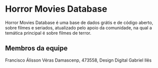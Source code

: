 # Horror Movies Database

Horror Movies Database é uma base de dados grátis e de código aberto, sobre filmes e seriados, atualizado pelo apoio da comunidade, na qual a temática principal é sobre filmes de terror. 

## Membros da equipe

Francisco Álisson Véras Damascenp, 473558, Design Digital
Gabriel Ilês
